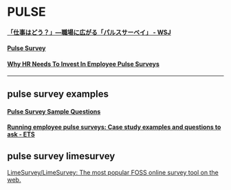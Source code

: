 # PULSE

#### [「仕事はどう？」―職場に広がる「パルスサーベイ」 - WSJ](http://jp.wsj.com/articles/SB12598258265585683745604580318084268026988)

#### [Pulse Survey](http://www.bersin.com/Lexicon/Details.aspx?id=14256)

#### [Why HR Needs To Invest In Employee Pulse Surveys](https://www.officevibe.com/blog/human-resources-needs-invest-employee-pulse-surveys)
---
## pulse survey examples
#### [Pulse Survey Sample Questions](https://www.fridayfeedback.com/pulse-survey-sample-questions)
#### [Running employee pulse surveys: Case study examples and questions to ask - ETS](https://www.etsplc.com/running-employee-pulse-surveys-case-study-examples-and-questions-to-ask/)

## pulse survey limesurvey
[LimeSurvey/LimeSurvey: The most popular FOSS online survey tool on the web.](https://github.com/LimeSurvey/LimeSurvey)
